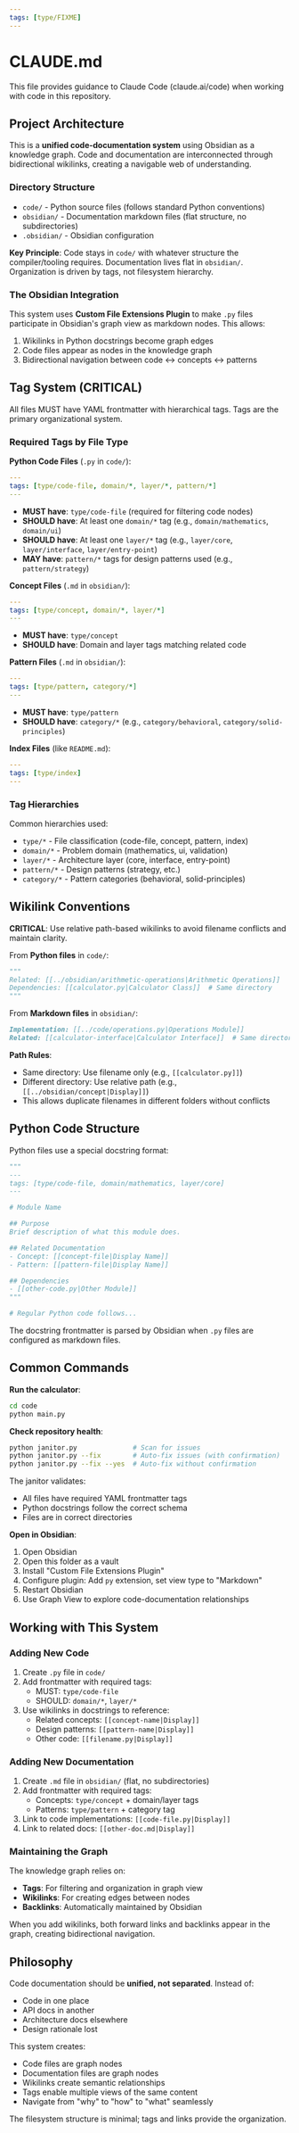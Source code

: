 ```yaml
---
tags: [type/FIXME]
---
```


# CLAUDE.md

This file provides guidance to Claude Code (claude.ai/code) when working with code in this repository.

## Project Architecture

This is a **unified code-documentation system** using Obsidian as a knowledge graph. Code and documentation are interconnected through bidirectional wikilinks, creating a navigable web of understanding.

### Directory Structure

- `code/` - Python source files (follows standard Python conventions)
- `obsidian/` - Documentation markdown files (flat structure, no subdirectories)
- `.obsidian/` - Obsidian configuration

**Key Principle**: Code stays in `code/` with whatever structure the compiler/tooling requires. Documentation lives flat in `obsidian/`. Organization is driven by tags, not filesystem hierarchy.

### The Obsidian Integration

This system uses **Custom File Extensions Plugin** to make `.py` files participate in Obsidian's graph view as markdown nodes. This allows:

1. Wikilinks in Python docstrings become graph edges
2. Code files appear as nodes in the knowledge graph
3. Bidirectional navigation between code ↔ concepts ↔ patterns

## Tag System (CRITICAL)

All files MUST have YAML frontmatter with hierarchical tags. Tags are the primary organizational system.

### Required Tags by File Type

**Python Code Files** (`.py` in `code/`):

```yaml
---
tags: [type/code-file, domain/*, layer/*, pattern/*]
---
```

- **MUST have**: `type/code-file` (required for filtering code nodes)
- **SHOULD have**: At least one `domain/*` tag (e.g., `domain/mathematics`, `domain/ui`)
- **SHOULD have**: At least one `layer/*` tag (e.g., `layer/core`, `layer/interface`, `layer/entry-point`)
- **MAY have**: `pattern/*` tags for design patterns used (e.g., `pattern/strategy`)

**Concept Files** (`.md` in `obsidian/`):

```yaml
---
tags: [type/concept, domain/*, layer/*]
---
```

- **MUST have**: `type/concept`
- **SHOULD have**: Domain and layer tags matching related code

**Pattern Files** (`.md` in `obsidian/`):

```yaml
---
tags: [type/pattern, category/*]
---
```

- **MUST have**: `type/pattern`
- **SHOULD have**: `category/*` (e.g., `category/behavioral`, `category/solid-principles`)

**Index Files** (like `README.md`):

```yaml
---
tags: [type/index]
---
```

### Tag Hierarchies

Common hierarchies used:

- `type/*` - File classification (code-file, concept, pattern, index)
- `domain/*` - Problem domain (mathematics, ui, validation)
- `layer/*` - Architecture layer (core, interface, entry-point)
- `pattern/*` - Design patterns (strategy, etc.)
- `category/*` - Pattern categories (behavioral, solid-principles)

## Wikilink Conventions

**CRITICAL**: Use relative path-based wikilinks to avoid filename conflicts and maintain clarity.

From **Python files** in `code/`:

```python
"""
Related: [[../obsidian/arithmetic-operations|Arithmetic Operations]]
Dependencies: [[calculator.py|Calculator Class]]  # Same directory
"""
```

From **Markdown files** in `obsidian/`:

```markdown
Implementation: [[../code/operations.py|Operations Module]]
Related: [[calculator-interface|Calculator Interface]]  # Same directory
```

**Path Rules**:

- Same directory: Use filename only (e.g., `[[calculator.py]]`)
- Different directory: Use relative path (e.g., `[[../obsidian/concept|Display]]`)
- This allows duplicate filenames in different folders without conflicts

## Python Code Structure

Python files use a special docstring format:

```python
"""
---
tags: [type/code-file, domain/mathematics, layer/core]
---

# Module Name

## Purpose
Brief description of what this module does.

## Related Documentation
- Concept: [[concept-file|Display Name]]
- Pattern: [[pattern-file|Display Name]]

## Dependencies
- [[other-code.py|Other Module]]
"""

# Regular Python code follows...
```

The docstring frontmatter is parsed by Obsidian when `.py` files are configured as markdown files.

## Common Commands

**Run the calculator**:

```bash
cd code
python main.py
```

**Check repository health**:

```bash
python janitor.py              # Scan for issues
python janitor.py --fix        # Auto-fix issues (with confirmation)
python janitor.py --fix --yes  # Auto-fix without confirmation
```

The janitor validates:

- All files have required YAML frontmatter tags
- Python docstrings follow the correct schema
- Files are in correct directories

**Open in Obsidian**:

1. Open Obsidian
2. Open this folder as a vault
3. Install "Custom File Extensions Plugin"
4. Configure plugin: Add `py` extension, set view type to "Markdown"
5. Restart Obsidian
6. Use Graph View to explore code-documentation relationships

## Working with This System

### Adding New Code

1. Create `.py` file in `code/`
2. Add frontmatter with required tags:
   - MUST: `type/code-file`
   - SHOULD: `domain/*`, `layer/*`
3. Use wikilinks in docstrings to reference:
   - Related concepts: `[[concept-name|Display]]`
   - Design patterns: `[[pattern-name|Display]]`
   - Other code: `[[filename.py|Display]]`

### Adding New Documentation

1. Create `.md` file in `obsidian/` (flat, no subdirectories)
2. Add frontmatter with required tags:
   - Concepts: `type/concept` + domain/layer tags
   - Patterns: `type/pattern` + category tag
3. Link to code implementations: `[[code-file.py|Display]]`
4. Link to related docs: `[[other-doc.md|Display]]`

### Maintaining the Graph

The knowledge graph relies on:

- **Tags**: For filtering and organization in graph view
- **Wikilinks**: For creating edges between nodes
- **Backlinks**: Automatically maintained by Obsidian

When you add wikilinks, both forward links and backlinks appear in the graph, creating bidirectional navigation.

## Philosophy

Code documentation should be **unified, not separated**. Instead of:

- Code in one place
- API docs in another
- Architecture docs elsewhere
- Design rationale lost

This system creates:

- Code files are graph nodes
- Documentation files are graph nodes
- Wikilinks create semantic relationships
- Tags enable multiple views of the same content
- Navigate from "why" to "how" to "what" seamlessly

The filesystem structure is minimal; tags and links provide the organization.
